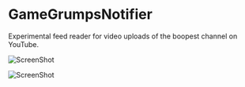 GameGrumpsNotifier
==================

Experimental feed reader for video uploads of the boopest channel on YouTube.

![ScreenShot](https://raw.github.com/aurae/GameGrumpsNotifier/master/ic_launcher-web.png)

![ScreenShot](https://raw.github.com/aurae/GameGrumpsNotifier/master/screenshot.jpg)